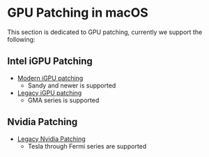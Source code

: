 # GPU Patching in macOS


This section is dedicated to GPU patching, currently we support the following:

## Intel iGPU Patching

* [Modern iGPU patching](./intel-patching/README.md)
  * Sandy and newer is supported
* [Legacy iGPU patching](./legacy-intel/README.md)
  * GMA series is supported

## Nvidia Patching

* [Legacy Nvidia Patching](./nvidia-patching/README.md)
  * Tesla through Fermi series are supported